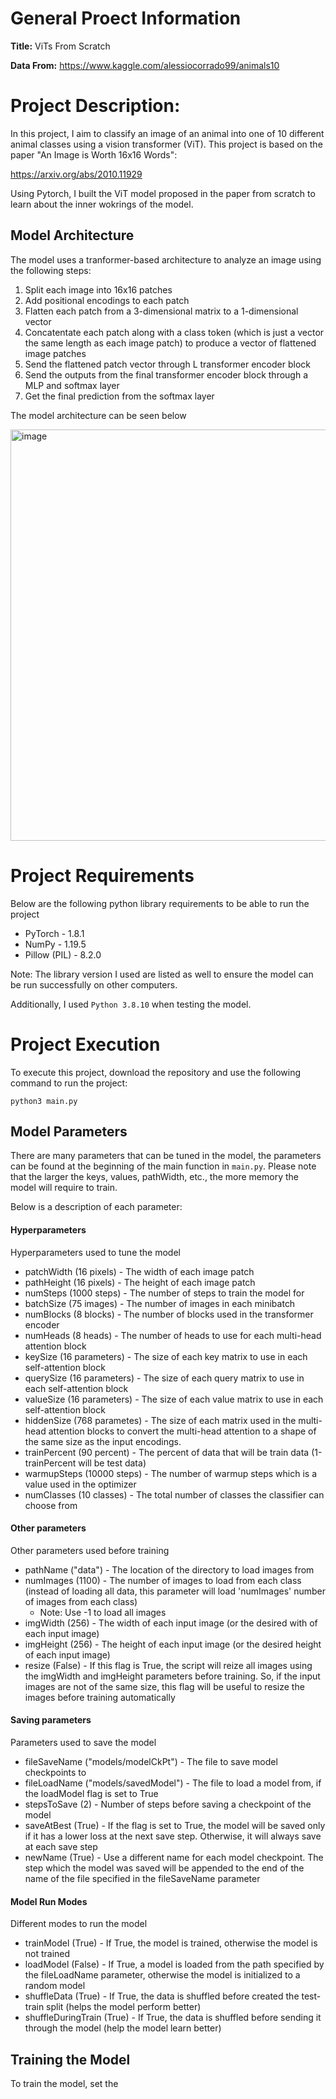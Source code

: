# General Proect Information
<b>Title:</b> ViTs From Scratch

<b>Data From:</b> https://www.kaggle.com/alessiocorrado99/animals10

# Project Description:
In this project, I aim to classify an image of an animal into one of 10 different animal classes using a vision transformer (ViT). This project is based on the paper "An Image is Worth 16x16 Words":

https://arxiv.org/abs/2010.11929

Using Pytorch, I built the ViT model proposed in the paper from scratch to learn about the inner wokrings of the model.

## Model Architecture

The model uses a tranformer-based architecture to analyze an image using the following steps:
1. Split each image into 16x16 patches
2. Add positional encodings to each patch
3. Flatten each patch from a 3-dimensional matrix to a 1-dimensional vector
4. Concatentate each patch along with a class token (which is just a vector the same length as each image patch) to produce a vector of flattened image patches
6. Send the flattened patch vector through L transformer encoder block
7. Send the outputs from the final transformer encoder block through a MLP and softmax layer
8. Get the final prediction from the softmax layer

The model architecture can be seen below

<img width="658" alt="image" src="https://user-images.githubusercontent.com/43501738/159134339-857a563b-e341-418f-ab00-e9a117d683f5.png">

# Project Requirements
Below are the following python library requirements to be able to run the project

- PyTorch - 1.8.1
- NumPy - 1.19.5
- Pillow (PIL) - 8.2.0

Note: The library version I used are listed as well to ensure the model can be run successfully on other computers.

Additionally, I used `Python 3.8.10` when testing the model.

# Project Execution
To execute this project, download the repository and use the following command to run the project:

`python3 main.py`

## Model Parameters
There are many parameters that can be tuned in the model, the parameters can be found at the beginning of the main function in `main.py`. Please note that the larger the keys, values, pathWidth, etc., the more memory the model will require to train.

Below is a description of each parameter:

#### Hyperparameters
Hyperparameters used to tune the model
- patchWidth (16 pixels) - The width of each image patch
- pathHeight (16 pixels) - The height of each image patch
- numSteps (1000 steps) - The number of steps to train the model for
- batchSize (75 images) - The number of images in each minibatch
- numBlocks (8 blocks) - The number of blocks used in the transformer encoder
- numHeads (8 heads) - The number of heads to use for each multi-head attention block
- keySize (16 parameters) - The size of each key matrix to use in each self-attention block
- querySize (16 parameters) - The size of each query matrix to use in each self-attention block
- valueSize (16 parameters) - The size of each value matrix to use in each self-attention block
- hiddenSize (768 parametes) - The size of each matrix used in the multi-head attention blocks to convert the multi-head attention to a shape of the same size as the input encodings.
- trainPercent (90 percent) - The percent of data that will be train data (1-trainPercent will be test data)
- warmupSteps (10000 steps) - The number of warmup steps which is a value used in the optimizer
- numClasses (10 classes) - The total number of classes the classifier can choose from

#### Other parameters
Other parameters used before training
- pathName ("data") - The location of the directory to load images from
- numImages (1100) - The number of images to load from each class (instead of loading all data, this parameter will load 'numImages' number of images from each class)
  - Note: Use -1 to load all images
- imgWidth (256) - The width of each input image (or the desired with of each input image)
- imgHeight (256) - The height of each input image (or the desired height of each input image)
- resize (False) - If this flag is True, the script will reize all images using the imgWidth and imgHeight parameters before training. So, if the input images are not of the same size, this flag will be useful to resize the images before training automatically

#### Saving parameters
Parameters used to save the model
- fileSaveName ("models/modelCkPt") - The file to save model checkpoints to
- fileLoadName ("models/savedModel") - The file to load a model from, if the loadModel flag is set to True
- stepsToSave (2) - Number of steps before saving a checkpoint of the model
- saveAtBest (True) - If the flag is set to True, the model will be saved only if it has a lower loss at the next save step. Otherwise, it will always save at each save step
- newName (True) - Use a different name for each model checkpoint. The step which the model was saved will be appended to the end of the name of the file specified in the fileSaveName parameter

#### Model Run Modes
Different modes to run the model
- trainModel (True) - If True, the model is trained, otherwise the model is not trained
- loadModel (False) - If True, a model is loaded from the path specified by the fileLoadName parameter, otherwise the model is initialized to a random model
- shuffleData (True) - If True, the data is shuffled before created the test-train split (helps the model perform better)
- shuffleDuringTrain (True) - If True, the data is shuffled before sending it through the model (help the model learn better)


## Training the Model
To train the model, set the
